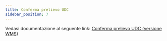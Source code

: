 ```yaml
---
title: Conferma prelievo UDC
sidebar_position: 7
---
```


Vedasi documentazione al seguente link: [Conferma prelievo UDC (versione WMS)](/docs/logistics/udc/loading-unit-packing-lists/loading-unit)
